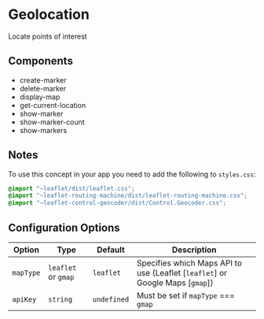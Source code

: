 # Geolocation

Locate points of interest

## Components

- create-marker
- delete-marker
- display-map
- get-current-location
- show-marker
- show-marker-count
- show-markers

## Notes

To use this concept in your app you need to add the following
to `styles.css`:

```css
@import "~leaflet/dist/leaflet.css";
@import "~leaflet-routing-machine/dist/leaflet-routing-machine.css";
@import "~leaflet-control-geocoder/dist/Control.Geocoder.css";
```

## Configuration Options

| Option | Type | Default | Description |
| ------ | ---- | ------  | ----------- |
| `mapType` | `leaflet` or `gmap` | `leaflet` | Specifies which Maps API to use (Leaflet [`leaflet`] or Google Maps [`gmap`]) |
| `apiKey` | `string` | `undefined` | Must be set if `mapType` === `gmap` |
